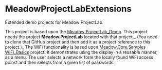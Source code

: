 # MeadowProjectLabExtensions

Extended demo projects for Meadow ProjectLab.

This project is based upon the [Meadow ProjectLab_Demo](https://github.com/WildernessLabs/Meadow.ProjectLab/tree/main/Source/). This project needs the project **Meadow.ProjectLab** located with that project._ (You need to clone that GitHub project and then add it as a project reference to this project.)_
The WiFi functionality is based upon [Meadow.Core.Samples WiFi_Basics](https://github.com/WildernessLabs/Meadow.Core.Samples/tree/main/Source/Network/WiFi_Basics/CS) project. It demonstrates using the display in a reusable manner, as a menu. The user selects a network form the locally found WiFi access poinst and then selects from a given list of passwords.
